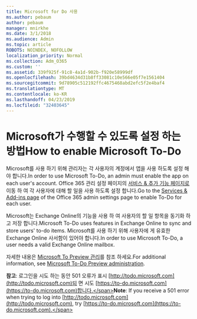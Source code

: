 ```yaml
---
title: Microsoft for Do 사용
ms.author: pebaum
author: pebaum
manager: mnirkhe
ms.date: 3/1/2018
ms.audience: Admin
ms.topic: article
ROBOTS: NOINDEX, NOFOLLOW
localization_priority: Normal
ms.collection: Adm_O365
ms.custom: ''
ms.assetid: 339f925f-91c8-4a1d-902b-f920e58999df
ms.openlocfilehash: 39bd4634d31b8ff33081c10e566e05f7e1561404
ms.sourcegitcommit: 9d78905c512192ffc4675468abd2efc5f2e4baf4
ms.translationtype: MT
ms.contentlocale: ko-KR
ms.lasthandoff: 04/23/2019
ms.locfileid: "32403645"
---
```

# <a name="how-to-enable-microsoft-to-do"></a><span data-ttu-id="60f76-102">Microsoft가 수행할 수 있도록 설정 하는 방법</span><span class="sxs-lookup"><span data-stu-id="60f76-102">How to enable Microsoft To-Do</span></span>

<span data-ttu-id="60f76-103">Microsoft를 사용 하기 위해 관리자는 각 사용자의 계정에서 앱을 사용 하도록 설정 해야 합니다.</span><span class="sxs-lookup"><span data-stu-id="60f76-103">In order to use Microsoft To-Do, an admin must enable the app on each user's account.</span></span> <span data-ttu-id="60f76-104">Office 365 관리 설정 페이지의 [서비스 &amp; 추가 기능 페이지로](https://portal.office.com/adminportal/home#/Settings/ServicesAndAddIns) 이동 하 여 각 사용자에 대해 할 일을 사용 하도록 설정 합니다.</span><span class="sxs-lookup"><span data-stu-id="60f76-104">Go to the [Services &amp; Add-ins page](https://portal.office.com/adminportal/home#/Settings/ServicesAndAddIns) of the Office 365 admin settings page to enable To-Do for each user.</span></span> 
  
<span data-ttu-id="60f76-105">Microsoft는 Exchange Online의 기능을 사용 하 여 사용자의 할 일 항목을 동기화 하 고 저장 합니다.</span><span class="sxs-lookup"><span data-stu-id="60f76-105">Microsoft To-Do uses features in Exchange Online to sync and store users' to-do items.</span></span> <span data-ttu-id="60f76-106">Microsoft를 사용 하기 위해 사용자에 게 유효한 Exchange Online 사서함이 있어야 합니다.</span><span class="sxs-lookup"><span data-stu-id="60f76-106">In order to use Microsoft To-Do, a user needs a valid Exchange Online mailbox.</span></span>
  
<span data-ttu-id="60f76-107">자세한 내용은 [Microsoft To Preview 관리](https://support.office.com/article/490c1a8c-2333-4952-8125-841afadb9620.aspx)를 참조 하세요.</span><span class="sxs-lookup"><span data-stu-id="60f76-107">For additional information, see [Microsoft To-Do Preview administration](https://support.office.com/article/490c1a8c-2333-4952-8125-841afadb9620.aspx).</span></span>
  
 <span data-ttu-id="60f76-108">**참고**: 로그인을 시도 하는 동안 501 오류가 표시 [http://todo.microsoft.com](http://todo.microsoft.com)되 면 시도 [https://to-do.microsoft.com](https://to-do.microsoft.com)합니다.</span><span class="sxs-lookup"><span data-stu-id="60f76-108">**Note**: If you receive a 501 error when trying to log into [http://todo.microsoft.com](http://todo.microsoft.com), try [https://to-do.microsoft.com](https://to-do.microsoft.com).</span></span>
  


